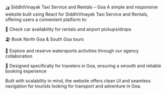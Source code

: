 🛺 SiddhiVinayak Taxi Service and Rentals – Goa
A simple and responsive website built using React for SiddhiVinayak Taxi Service and Rentals, offering users a convenient platform to:

📍 Check car availability for rentals and airport pickups/drops

🏖️ Book North Goa & South Goa tours

🌊 Explore and reserve watersports activities through our agency collaboration

🚕 Designed specifically for travelers in Goa, ensuring a smooth and reliable booking experience

Built with scalability in mind, the website offers clean UI and seamless navigation for tourists looking for transport and adventure in Goa.
